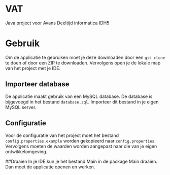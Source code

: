 # VAT
Java project voor Avans Deeltijd informatica IDH5

# Gebruik
Om de applicatie te gebruiken moet je deze downloaden door een `git clone` te doen of door een ZIP te downloaden. Vervolgens open je de lokale map van het project met je IDE.

## Importeer database
De applicatie maakt gebruik van een MySQL database. De database is bijgevoegd in het bestand `database.sql`. Importeer dit bestand in je eigen MySQL server.

## Configuratie
Voor de configuratie van het project moet het bestand `config.properties.example` worden gekopieerd naar `config.properties`. Vervolgens moeten de waarden worden aangepast naar die van je eigen ontwikkelomgeving.

##Draaien
In je IDE kun je het bestand Main in de package Main draaien. Dan moet de applicatie openen en werken.